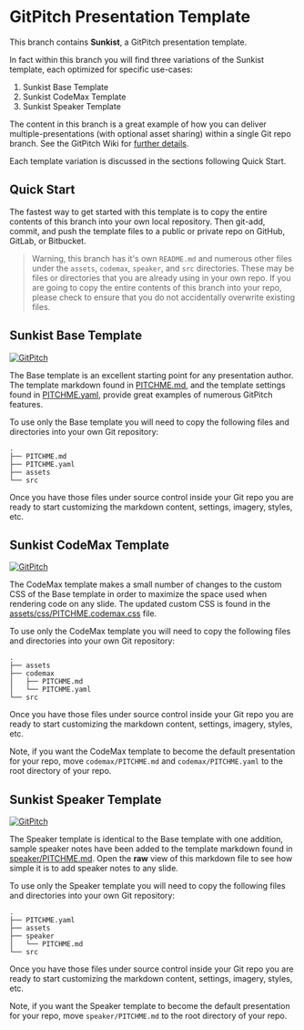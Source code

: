 # GitPitch Presentation Template

This branch contains **Sunkist**, a GitPitch presentation template.

In fact within this branch you will find three variations of the
Sunkist template, each optimized for specific use-cases:

1. Sunkist Base Template
2. Sunkist CodeMax Template
3. Sunkist Speaker Template

The content in this branch is a great example of how you can deliver
multiple-presentations (with optional asset sharing) within a
single Git repo branch. See the GitPitch Wiki for [further details](https://github.com/gitpitch/gitpitch/wiki/Asset-Sharing).

Each template variation is discussed in the sections following Quick Start.

## Quick Start

The fastest way to get started with this template is to copy the
entire contents of this branch into your own local repository. Then
git-add, commit, and push the template files to a public or 
private repo on GitHub, GitLab, or Bitbucket.

> Warning, this branch has it's own `README.md` and numerous other files under the `assets`, `codemax`, `speaker`, and `src` directories. These may be files or directories that you are already using in your own repo.  If you are going to copy the entire contents of this branch into your repo, please check to ensure that you do not accidentally overwrite existing files.

## Sunkist Base Template

[![GitPitch](https://gitpitch.com/assets/badge.svg)](https://gitpitch.com/gitpitch/templates/sunkist)

The Base template is an excellent starting point for any 
presentation author. The template markdown found in
[PITCHME.md](PITCHME.md), and the template settings found
in [PITCHME.yaml](PITCHME.yaml), provide great examples of
numerous GitPitch features.

To use only the Base template you will need to copy the following
files and directories into your own Git repository:

```
.
├── PITCHME.md
├── PITCHME.yaml
├── assets
└── src
```

Once you have those files under source control inside your
Git repo you are ready to start customizing the markdown content,
settings, imagery, styles, etc.

## Sunkist CodeMax Template

[![GitPitch](https://gitpitch.com/assets/badge.svg)](https://gitpitch.com/gitpitch/templates/sunkist?p=codemax)

The CodeMax template makes a small number of changes to the
custom CSS of the Base template in order to maximize the space
used when rendering code on any slide. The updated custom CSS is found 
in the [assets/css/PITCHME.codemax.css](assets/css/PITCHME.codemax.css) file.

To use only the CodeMax template you will need to copy the following
files and directories into your own Git repository:


```
.
├── assets
├── codemax
│   ├── PITCHME.md
│   └── PITCHME.yaml
└── src
```

Once you have those files under source control inside your
Git repo you are ready to start customizing the markdown content,
settings, imagery, styles, etc.

Note, if you want the CodeMax template to become the 
default presentation for your repo, move `codemax/PITCHME.md`
and `codemax/PITCHME.yaml` to the root directory of your repo.

## Sunkist Speaker Template

[![GitPitch](https://gitpitch.com/assets/badge.svg)](https://gitpitch.com/gitpitch/templates/sunkist?p=speaker)

The Speaker template is identical to the Base template with
one addition, sample speaker notes have been added
to the template markdown found in [speaker/PITCHME.md](speaker/PITCHME.md).
Open the **raw** view of this markdown file to see how simple
it is to add speaker notes to any slide.

To use only the Speaker template you will need to copy the following
files and directories into your own Git repository:

```
.
├── PITCHME.yaml
├── assets
├── speaker
│   └── PITCHME.md
└── src
```

Once you have those files under source control inside your
Git repo you are ready to start customizing the markdown content,
settings, imagery, styles, etc.

Note, if you want the Speaker template to become the 
default presentation for your repo, move `speaker/PITCHME.md`
to the root directory of your repo.

